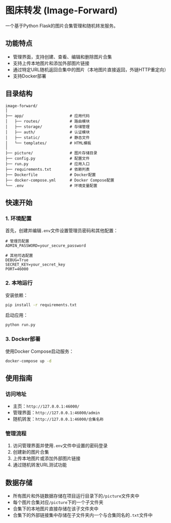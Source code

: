 # 图床转发 (Image-Forward)

一个基于Python Flask的图片合集管理和随机转发服务。

## 功能特点

- 管理界面，支持创建、查看、编辑和删除图片合集
- 支持上传本地图片和添加外部图片链接
- 通过特定URL随机返回合集中的图片（本地图片直接返回，外链HTTP重定向）
- 支持Docker部署

## 目录结构

```
image-forward/
│
├── app/                    # 应用代码
│   ├── routes/             # 路由模块
│   ├── storage/            # 存储管理
│   ├── auth/               # 认证模块
│   ├── static/             # 静态文件
│   └── templates/          # HTML模板
│
├── picture/                # 图片存储目录
├── config.py               # 配置文件
├── run.py                  # 应用入口
├── requirements.txt        # 依赖列表
├── Dockerfile              # Docker配置
├── docker-compose.yml      # Docker Compose配置
└── .env                    # 环境变量配置
```

## 快速开始

### 1. 环境配置

首先，创建并编辑`.env`文件设置管理员密码和其他配置：

```
# 管理员配置
ADMIN_PASSWORD=your_secure_password

# 其他可选配置
DEBUG=True
SECRET_KEY=your_secret_key
PORT=46000
```

### 2. 本地运行

安装依赖：

```bash
pip install -r requirements.txt
```

启动应用：

```bash
python run.py
```

### 3. Docker部署

使用Docker Compose启动服务：

```bash
docker-compose up -d
```

## 使用指南

### 访问地址

- 主页：`http://127.0.0.1:46000/`
- 管理界面：`http://127.0.0.1:46000/admin`
- 随机转发：`http://127.0.0.1:46000/合集名称`

### 管理流程

1. 访问管理界面并使用`.env`文件中设置的密码登录
2. 创建新的图片合集
3. 上传本地图片或添加外部图片链接
4. 通过随机转发URL测试功能

## 数据存储

- 所有图片和外链数据存储在项目运行目录下的`/picture`文件夹中
- 每个图片合集对应`/picture`下的一个子文件夹
- 合集下的本地图片直接存储在该子文件夹中
- 合集下的外部链接集中存储在子文件夹内一个与合集同名的`.txt`文件中